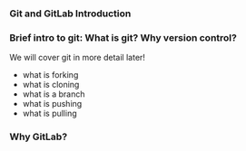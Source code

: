### Git and GitLab Introduction

### Brief intro to git: What is git? Why version control?

We will cover git in more detail later!

- what is forking
- what is cloning
- what is a branch
- what is pushing
- what is pulling

### Why GitLab?
